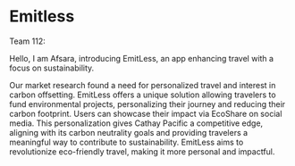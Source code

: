 # Emitless

Team 112:

Hello, I am Afsara, introducing EmitLess, an app enhancing travel with a focus on sustainability. 

Our market research found a need for personalized travel and interest in carbon offsetting. EmitLess offers a unique solution allowing travelers to fund environmental projects, personalizing their journey and reducing their carbon footprint. Users can showcase their impact via EcoShare on social media. This personalization gives Cathay Pacific a competitive edge, aligning with its carbon neutrality goals and providing travelers a meaningful way to contribute to sustainability. EmitLess aims to revolutionize eco-friendly travel, making it more personal and impactful.
